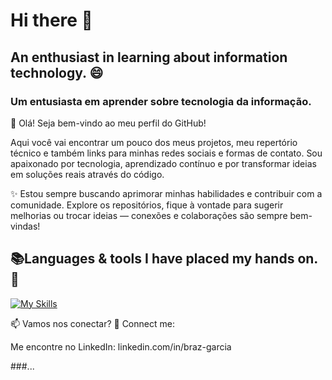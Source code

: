 # Hi there 👋

## An enthusiast in learning about information technology. 😄
### Um entusiasta em aprender sobre tecnologia da informação.

👋 Olá! Seja bem-vindo ao meu perfil do GitHub!

Aqui você vai encontrar um pouco dos meus projetos, meu repertório técnico e também links para minhas redes sociais e formas de contato. Sou apaixonado por tecnologia, aprendizado contínuo e por transformar ideias em soluções reais através do código.

✨ Estou sempre buscando aprimorar minhas habilidades e contribuir com a comunidade. Explore os repositórios, fique à vontade para sugerir melhorias ou trocar ideias — conexões e colaborações são sempre bem-vindas!

## 📚Languages & tools I have placed my hands on. 🚀

[![My Skills](https://skillicons.dev/icons?i=html,css,bootstrap,nodejs,js,php,vscode,github,git,arduino,figma,grafana)]('')

📫 Vamos nos conectar? 🧲 Connect me: 

Me encontre no LinkedIn: linkedin.com/in/braz-garcia

###...




<!--
**brazgarcia/brazgarcia** is a ✨ _special_ ✨ repository because its `README.md` (this file) appears on your GitHub profile.

Here are some ideas to get you started:

- 🔭 I’m currently working on ...
- 🌱 I’m currently learning ...
- 👯 I’m looking to collaborate on ...
- 🤔 I’m looking for help with ...
- 💬 Ask me about ...
- 📫 How to reach me: ...
- 😄 Pronouns: ...
- ⚡ Fun fact: ...
-->
